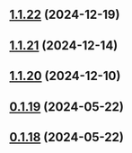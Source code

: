 ## [1.1.22](https://github.com/treasure-data/se-starter-pack/compare/1.1.21...1.1.22) (2024-12-19)



## [1.1.21](https://github.com/treasure-data/se-starter-pack/compare/1.1.20...1.1.21) (2024-12-14)



## [1.1.20](https://github.com/treasure-data/se-starter-pack/compare/0.1.19...1.1.20) (2024-12-10)



## [0.1.19](https://github.com/treasure-data/se-starter-pack/compare/0.1.18...0.1.19) (2024-05-22)



## [0.1.18](https://github.com/treasure-data/se-starter-pack/compare/0.1.17...0.1.18) (2024-05-22)



